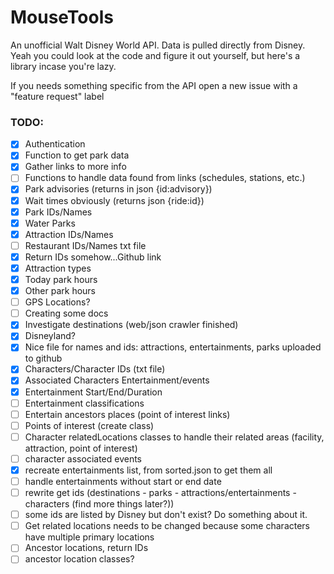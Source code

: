 # MouseTools

An unofficial Walt Disney World API. Data is pulled directly from Disney.
Yeah you could look at the code and figure it out yourself, but here's a library incase you're lazy.

If you needs something specific from the API open a new issue with a "feature request" label

### TODO:

- [x] Authentication
- [x] Function to get park data
- [x] Gather links to more info
- [ ] Functions to handle data found from links (schedules, stations, etc.)
- [x] Park advisories (returns in json {id:advisory})
- [x] Wait times obviously (returns json {ride:id})
- [x] Park IDs/Names
- [x] Water Parks
- [x] Attraction IDs/Names
- [ ] Restaurant IDs/Names txt file
- [x] Return IDs somehow...Github link
- [x] Attraction types
- [x] Today park hours
- [x] Other park hours
- [ ] GPS Locations?
- [ ] Creating some docs
- [x] Investigate destinations (web/json crawler finished)
- [x] Disneyland?
- [x] Nice file for names and ids: attractions, entertainments, parks uploaded to github
- [x] Characters/Character IDs (txt file)
- [x] Associated Characters Entertainment/events
- [x] Entertainment Start/End/Duration
- [ ] Entertainment classifications
- [ ] Entertain ancestors places (point of interest links)
- [ ] Points of interest (create class)
- [ ] Character relatedLocations classes to handle their related areas (facility, attraction, point of interest)
- [ ] character associated events
- [x] recreate entertainments list, from sorted.json to get them all
- [ ] handle entertainments without start or end date
- [ ] rewrite get ids (destinations - parks - attractions/entertainments - characters (find more things later?))
- [ ] some ids are listed by Disney but don't exist? Do something about it.
- [ ] Get related locations needs to be changed because some characters have multiple primary locations
- [ ] Ancestor locations, return IDs
- [ ] ancestor location classes?

